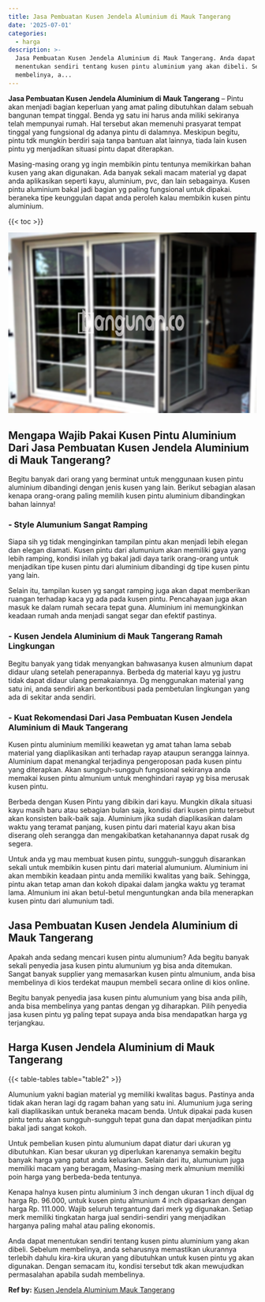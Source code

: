 ```yaml
---
title: Jasa Pembuatan Kusen Jendela Aluminium di Mauk Tangerang
date: '2025-07-01'
categories:
  - harga
description: >-
  Jasa Pembuatan Kusen Jendela Aluminium di Mauk Tangerang. Anda dapat
  menentukan sendiri tentang kusen pintu aluminium yang akan dibeli. Sebelum
  membelinya, a...
---
```


**Jasa Pembuatan Kusen Jendela Aluminium di Mauk Tangerang** – Pintu akan menjadi bagian keperluan yang amat paling dibutuhkan dalam sebuah bangunan tempat tinggal. Benda yg satu ini harus anda miliki sekiranya telah mempunyai rumah. Hal tersebut akan memenuhi prasyarat tempat tinggal yang fungsional dg adanya pintu di dalamnya. Meskipun begitu, pintu tdk mungkin berdiri saja tanpa bantuan alat lainnya, tiada lain kusen pintu yg menjadikan situasi pintu dapat diterapkan.

Masing-masing orang yg ingin membikin pintu tentunya memikirkan bahan kusen yang akan digunakan. Ada banyak sekali macam material yg dapat anda aplikasikan seperti kayu, aluminium, pvc, dan lain sebagainya. Kusen pintu aluminium bakal jadi bagian yg paling fungsional untuk dipakai. beraneka tipe keunggulan dapat anda peroleh kalau membikin kusen pintu aluminium.

{{< toc >}}

![Jasa Pembuatan Kusen Jendela Aluminium di Mauk Tangerang](/images/harga-kusen-jendela-alumunium-35.png)

## Mengapa Wajib Pakai Kusen Pintu Aluminium Dari Jasa Pembuatan Kusen Jendela Aluminium di Mauk Tangerang?

Begitu banyak dari orang yang berminat untuk menggunaan kusen pintu aluminium dibandingi dengan jenis kusen yang lain. Berikut sebagian alasan kenapa orang-orang paling memilih kusen pintu aluminium dibandingkan bahan lainnya!

### \- Style Alumunium Sangat Ramping

Siapa sih yg tidak menginginkan tampilan pintu akan menjadi lebih elegan dan elegan diamati. Kusen pintu dari alumunium akan memiliki gaya yang lebih ramping, kondisi inilah yg bakal jadi daya tarik orang-orang untuk menjadikan tipe kusen pintu dari aluminium dibandingi dg tipe kusen pintu yang lain.

Selain itu, tampilan kusen yg sangat ramping juga akan dapat memberikan ruangan terhadap kaca yg ada pada kusen pintu. Pencahayaan juga akan masuk ke dalam rumah secara tepat guna. Aluminium ini memungkinkan keadaan rumah anda menjadi sangat segar dan efektif pastinya.

### \- Kusen Jendela Aluminium di Mauk Tangerang Ramah Lingkungan

Begitu banyak yang tidak menyangkan bahwasanya kusen almunium dapat didaur ulang setelah penerapannya. Berbeda dg material kayu yg justru tidak dapat didaur ulang pemakaiannya. Dg menggunakan material yang satu ini, anda sendiri akan berkontibusi pada pembetulan lingkungan yang ada di sekitar anda sendiri.

### \- Kuat Rekomendasi Dari Jasa Pembuatan Kusen Jendela Aluminium di Mauk Tangerang

Kusen pintu aluminium memiliki keawetan yg amat tahan lama sebab material yang diaplikasikan anti terhadap rayap ataupun serangga lainnya. Aluminium dapat menangkal terjadinya pengeroposan pada kusen pintu yang diterapkan. Akan sungguh-sungguh fungsional sekiranya anda memakai kusen pintu almunium untuk menghindari rayap yg bisa merusak kusen pintu.

Berbeda dengan Kusen Pintu yang dibikin dari kayu. Mungkin dikala situasi kayu masih baru atau sebagian bulan saja, kondisi dari kusen pintu tersebut akan konsisten baik-baik saja. Aluminium jika sudah diaplikasikan dalam waktu yang teramat panjang, kusen pintu dari material kayu akan bisa diserang oleh serangga dan mengakibatkan ketahanannya dapat rusak dg segera.

Untuk anda yg mau membuat kusen pintu, sungguh-sungguh disarankan sekali untuk membikin kusen pintu dari material alumunium. Aluminium ini akan membikin keadaan pintu anda memiliki kwalitas yang baik. Sehingga, pintu akan tetap aman dan kokoh dipakai dalam jangka waktu yg teramat lama. Almunium ini akan betul-betul menguntungkan anda bila menerapkan kusen pintu dari alumunium tadi.

## Jasa Pembuatan Kusen Jendela Aluminium di Mauk Tangerang

Apakah anda sedang mencari kusen pintu alumunium? Ada begitu banyak sekali penyedia jasa kusen pintu alumunium yg bisa anda ditemukan. Sangat banyak supplier yang memasarkan kusen pintu almunium, anda bisa membelinya di kios terdekat maupun membeli secara online di kios online.

Begitu banyak penyedia jasa kusen pintu alumunium yang bisa anda pilih, anda bisa membelinya yang pantas dengan yg diharapkan. Pilih penyedia jasa kusen pintu yg paling tepat supaya anda bisa mendapatkan harga yg terjangkau.

## Harga Kusen Jendela Aluminium di Mauk Tangerang

{{< table-tables table="table2" >}}

Alumunium yakni bagian material yg memiliki kwalitas bagus. Pastinya anda tidak akan heran lagi dg ragam bahan yang satu ini. Alumunium juga sering kali diaplikasikan untuk beraneka macam benda. Untuk dipakai pada kusen pintu tentu akan sungguh-sungguh tepat guna dan dapat menjadikan pintu bakal jadi sangat kokoh.

Untuk pembelian kusen pintu alumunium dapat diatur dari ukuran yg dibutuhkan. Kian besar ukuran yg diperlukan karenanya semakin begitu banyak harga yang patut anda keluarkan. Selain dari itu, alumunium juga memiliki macam yang beragam, Masing-masing merk almunium memiliki poin harga yang berbeda-beda tentunya.

Kenapa halnya kusen pintu aluminium 3 inch dengan ukuran 1 inch dijual dg harga Rp. 96.000, untuk kusen pintu almunium 4 inch dipasarkan dengan harga Rp. 111.000. Wajib seluruh tergantung dari merk yg digunakan. Setiap merk memiliki tingkatan harga jual sendiri-sendiri yang menjadikan harganya paling mahal atau paling ekonomis.

Anda dapat menentukan sendiri tentang kusen pintu aluminium yang akan dibeli. Sebelum membelinya, anda seharusnya memastikan ukurannya terlebih dahulu kira-kira ukuran yang dibutuhkan untuk kusen pintu yg akan digunakan. Dengan semacam itu, kondisi tersebut tdk akan mewujudkan permasalahan apabila sudah membelinya.

**Ref by:** [Kusen Jendela Aluminium Mauk Tangerang](https://id.wikipedia.org/wiki/Kusen)
